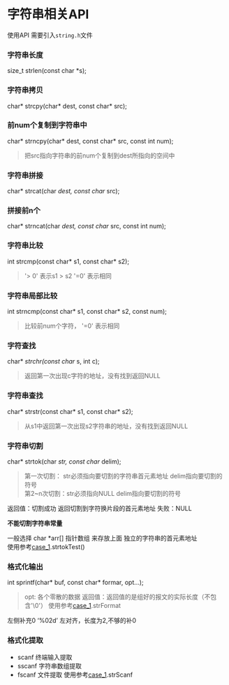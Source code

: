 字符串相关API
===

使用API 需要引入`string.h`文件

### 字符串长度
size_t strlen(const char *s);

### 字符串拷贝
char* strcpy(char* dest, const char* src);

### 前num个复制到字符串中
char* strncpy(char* dest, const char* src, const int num);
> 把src指向字符串的前num个复制到dest所指向的空间中

### 字符串拼接
char* strcat(char *dest, const char* src);

### 拼接前n个
char* strncat(char *dest, const char* src, const int num);

### 字符串比较
int strcmp(const char* s1, const char* s2);
> '> 0' 表示s1 > s2  '=0' 表示相同

### 字符串局部比较
int strncmp(const char* s1, const char* s2, const num);
> 比较前num个字符， '=0' 表示相同

### 字符查找
char* *strchr(const char* s, int c);
> 返回第一次出现c字符的地址，没有找到返回NULL

### 字符串查找
char* strstr(const char* s1, const char* s2);
> 从s1中返回第一次出现s2字符串的地址，没有找到返回NULL

### 字符串切割
char* strtok(char *str, const char* delim);

> 第一次切割： str必须指向要切割的字符串首元素地址 delim指向要切割的符号   
> 第2~n次切割：str必须指向NULL delim指向要切割的符号   

返回值：切割成功 返回切割到字符换片段的首元素地址 失败：NULL  

**不能切割字符串常量**

一般选择 char *arr[] 指针数组 来存放上面 独立的字符串的首元素地址     
使用参考[case_1](case_1.c).strtokTest()

### 格式化输出
int sprintf(char* buf, const char* formar, opt...);
> opt: 各个零散的数据
> 返回值：返回值的是组好的报文的实际长度（不包含'\0'）
使用参考[case_1](case_1.c).strFormat    

左侧补充0 ‘%02d’ 左对齐，长度为2,不够的补0

### 格式化提取
* scanf 终端输入提取
* sscanf 字符串数组提取
* fscanf 文件提取
使用参考[case_1](case_1.c).strScanf